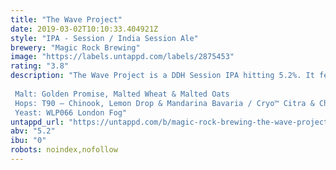 ```yaml
---
title: "The Wave Project"
date: 2019-03-02T10:10:33.404921Z
style: "IPA - Session / India Session Ale"
brewery: "Magic Rock Brewing"
image: "https://labels.untappd.com/labels/2875453"
rating: "3.8"
description: "The Wave Project is a DDH Session IPA hitting 5.2%. It features Lemon Drop and Mandarina Bavaria, giving it a tropical flavour. There is a little bit of a lingering dryness, with a hint of bitterness. It features London Fog, giving it the extra hoppiness, fruitiness and the minimal haze.  Malt: Golden Promise, Malted Wheat & Malted Oats Hops: T90 – Chinook, Lemon Drop & Mandarina Bavaria / Cryo™ Citra & Chinook Yeast: WLP066 London Fog"
untappd_url: "https://untappd.com/b/magic-rock-brewing-the-wave-project/2875453"
abv: "5.2"
ibu: "0"
robots: noindex,nofollow
---
```

